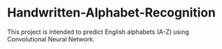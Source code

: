 # Handwritten-Alphabet-Recognition

This project is intended to predict English alphabets (A-Z) using Convolutional Neural Network.
